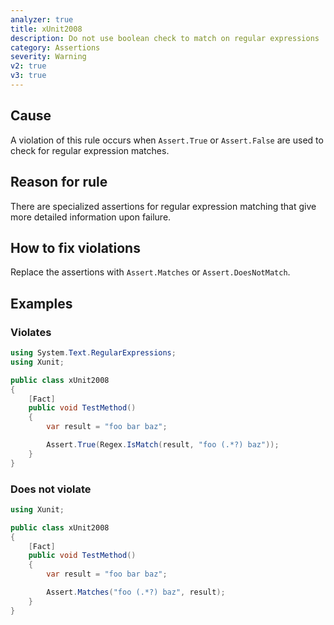 ```yaml
---
analyzer: true
title: xUnit2008
description: Do not use boolean check to match on regular expressions
category: Assertions
severity: Warning
v2: true
v3: true
---
```


## Cause

A violation of this rule occurs when `Assert.True` or `Assert.False` are used to check for regular expression matches.

## Reason for rule

There are specialized assertions for regular expression matching that give more detailed information upon failure.

## How to fix violations

Replace the assertions with `Assert.Matches` or `Assert.DoesNotMatch`.

## Examples

### Violates

```csharp
using System.Text.RegularExpressions;
using Xunit;

public class xUnit2008
{
    [Fact]
    public void TestMethod()
    {
        var result = "foo bar baz";

        Assert.True(Regex.IsMatch(result, "foo (.*?) baz"));
    }
}
```

### Does not violate

```csharp
using Xunit;

public class xUnit2008
{
    [Fact]
    public void TestMethod()
    {
        var result = "foo bar baz";

        Assert.Matches("foo (.*?) baz", result);
    }
}
```
